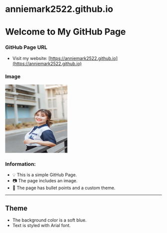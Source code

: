 # anniemark2522.github.io
# Welcome to My GitHub Page

### GitHub Page URL
- Visit my website: [https://anniemark2522.github.io](https://anniemark2522.github.io)

### Image
<!-- ![Image](assets/image/picture.jpg) -->
<img src="assets/image/picture.jpg" width="200" height="220" alt="My Profile">

### Information:
- 💡 This is a simple GitHub Page.
- 📷 The page includes an image.
- 📑 The page has bullet points and a custom theme.

---

## Theme
- The background color is a soft blue.
- Text is styled with Arial font.